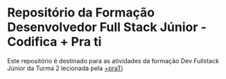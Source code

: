 # Repositório da Formação Desenvolvedor Full Stack Júnior - Codifica + Pra ti

Este repositório é destinado para as atividades da formação Dev Fullstack Júnior da Turma 2 lecionada pela [+praTi](https://www.linkedin.com/company/maisprati/?originalSubdomain=br)

